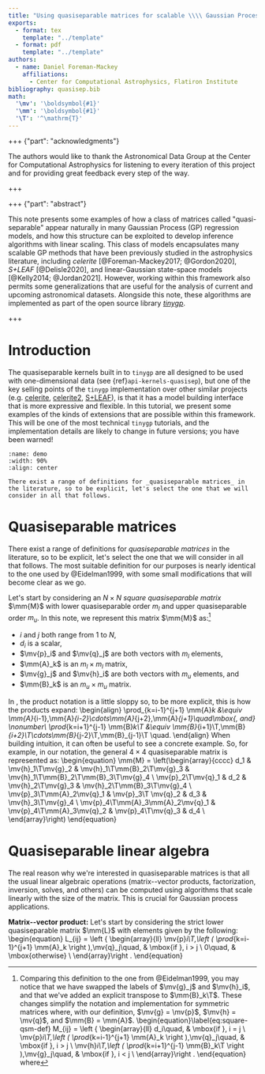 ```yaml
---
title: "Using quasiseparable matrices for scalable \\\\ Gaussian Process regression"
exports:
  - format: tex
    template: "../template"
  - format: pdf
    template: "../template"
authors:
  - name: Daniel Foreman-Mackey
    affiliations:
      - Center for Computational Astrophysics, Flatiron Institute
bibliography: quasisep.bib
math:
  '\mv': '\boldsymbol{#1}'
  '\mm': '\boldsymbol{#1}'
  '\T': '^\mathrm{T}'
---
```


+++ {"part": "acknowledgments"}

The authors would like to thank the Astronomical Data Group at the Center for Computational Astrophysics for listening to every iteration of this project and for providing great feedback every step of the way.

+++

+++ {"part": "abstract"}

This note presents some examples of how a class of matrices called "quasi-separable" appear naturally in many Gaussian Process (GP) regression models, and how this structure can be exploited to develop inference algorithms with linear scaling.
This class of models encapsulates many scalable GP methods that have been previously studied in the astrophysics literature, including _celerite_ [@Foreman-Mackey2017; @Gordon2020], _S+LEAF_ [@Delisle2020], and linear-Gaussian state-space models [@Kelly2014; @Jordan2021].
However, working within this framework also permits some generalizations that are useful for the analysis of current and upcoming astronomical datasets.
Alongside this note, these algorithms are implemented as part of the open source library [_tinygp_](https://github.com/dfm/tinygp).

+++

# Introduction

The quasiseparable kernels built in to `tinygp` are all designed to be used with one-dimensional data (see {ref}`api-kernels-quasisep`), but one of the key selling points of the `tinygp` implementation over other similar projects (e.g. [celerite](https://celerite.readthedocs.io), [celerite2](https://celerite2.readthedocs.io), [S+LEAF](https://obswww.unige.ch/~delisle/spleaf/doc/)), is that it has a model building interface that is more expressive and flexible.
In this tutorial, we present some examples of the kinds of extensions that are possible within this framework.
This will be one of the most technical `tinygp` tutorials, and the implementation details are likely to change in future versions; you have been warned!

```{figure} figures/demo.pdf
:name: demo
:width: 90%
:align: center

There exist a range of definitions for _quasiseparable matrices_ in the literature, so to be explicit, let's select the one that we will consider in all that follows.
```

# Quasiseparable matrices

There exist a range of definitions for _quasiseparable matrices_ in the literature, so to be explicit, let's select the one that we will consider in all that follows.
The most suitable definition for our purposes is nearly identical to the one used by @Eidelman1999, with some small modifications that will become clear as we go.

Let's start by considering an $N \times N$ _square quasiseparable matrix_ $\mm{M}$ with lower quasiseparable order $m_l$ and upper quasiseparable order $m_u$.
In this note, we represent this matrix $\mm{M}$ as:[^definition]

[^definition]: Comparing this definition to the one from @Eidelman1999, you may notice that we have swapped the labels of $\mv{g}_j$ and $\mv{h}_i$, and that we've added an explicit transpose to $\mm{B}_k\T$. These changes simplify the notation and implementation for symmetric matrices where, with our definition, $\mv{g} = \mv{p}$, $\mv{h} = \mv{q}$, and $\mm{B} = \mm{A}$.
\begin{equation}\label{eq:square-qsm-def}
  M_{ij} = \left \{ \begin{array}{ll}
    d_i\quad,                                                                   & \mbox{if }\, i = j \\
    \mv{p}_i\T\,\left ( \prod_{k=i-1}^{j+1} \mm{A}_k \right )\,\mv{q}_j\quad,   & \mbox{if }\, i > j \\
    \mv{h}_i\T\,\left ( \prod_{k=i+1}^{j-1} \mm{B}_k\T \right )\,\mv{g}_j\quad, & \mbox{if }\, i < j \\
  \end{array}\right .
\end{equation}
where

- $i$ and $j$ both range from $1$ to $N$,
- $d_i$ is a scalar,
- $\mv{p}_i$ and $\mv{q}_j$ are both vectors with $m_l$ elements,
- $\mm{A}_k$ is an $m_l \times m_l$ matrix,
- $\mv{g}_j$ and $\mv{h}_i$ are both vectors with $m_u$ elements, and
- $\mm{B}_k$ is an $m_u \times m_u$ matrix.

In [](#eq:square-qsm-def), the product notation is a little sloppy so, to be more explicit, this is how the products expand:
\begin{align}
  \prod_{k=i-1}^{j+1} \mm{A}_k &\equiv \mm{A}_{i-1}\,\mm{A}_{i-2}\cdots\mm{A}_{j+2}\,\mm{A}_{j+1}\quad\mbox{, and} \nonumber\\
  \prod_{k=i+1}^{j-1} \mm{B}_k\T &\equiv \mm{B}_{i+1}\T\,\mm{B}_{i+2}\T\cdots\mm{B}_{j-2}\T\,\mm{B}_{j-1}\T \quad.
\end{align}
When building intuition, it can often be useful to see a concrete example.
So, for example, in our notation, the general $4 \times 4$ quasiseparable matrix is represented as:
\begin{equation}
  \mm{M} = \left(\begin{array}{cccc}
      d_1                                & \mv{h}_1\T\mv{g}_2         & \mv{h}_1\T\mm{B}_2\T\mv{g}_3 & \mv{h}_1\T\mm{B}_2\T\mm{B}_3\T\mv{g}_4 \\
      \mv{p}_2\T\mv{q}_1                 & d_2                        & \mv{h}_2\T\mv{g}_3           & \mv{h}_2\T\mm{B}_3\T\mv{g}_4           \\
      \mv{p}_3\T\mm{A}_2\mv{q}_1         & \mv{p}_3\T \mv{q}_2        & d_3                          & \mv{h}_3\T\mv{g}_4                     \\
      \mv{p}_4\T\mm{A}_3\mm{A}_2\mv{q}_1 & \mv{p}_4\T\mm{A}_3\mv{q}_2 & \mv{p}_4\T\mv{q}_3           & d_4                                    \\
    \end{array}\right)
\end{equation}

# Quasiseparable linear algebra

The real reason why we're interested in quasiseparable matrices is that all the usual linear algebraic operations (matrix--vector products, factorization, inversion, solves, and others) can be computed using algorithms that scale linearly with the size of the matrix.
This is crucial for Gaussian process applications.

**Matrix--vector product:** Let's start by considering the strict lower quasiseparable matrix $\mm{L}$ with elements given by the following:
\begin{equation}
  L_{ij} = \left \{ \begin{array}{ll}
    \mv{p}_i\T\,\left ( \prod_{k=i-1}^{j+1} \mm{A}_k \right )\,\mv{q}_j\quad, & \mbox{if }\, i > j \\
    0\quad,                                                                   & \mbox{otherwise}   \\
  \end{array}\right .
\end{equation}
